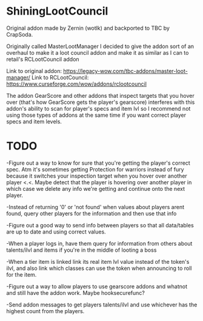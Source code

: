 # ShiningLootCouncil

Original addon made by Zernin (wotlk) and backported to TBC by CrapSoda.

Originally called MasterLootManager I decided to give the addon sort of an overhaul to make it a loot council addon and make it as similar as I can to retail's RCLootCouncil addon

Link to original addon: https://legacy-wow.com/tbc-addons/master-loot-manager/
Link to RCLootCouncil: https://www.curseforge.com/wow/addons/rclootcouncil

The addon GearScore and other addons that inspect targets that you hover over (that's how GearScore gets the player's gearscore) interferes with this addon's ability to scan for player's specs and item lvl so I recommend not using those types of addons at the same time if you want correct player specs and item levels.

# TODO

-Figure out a way to know for sure that you're getting the player's correct spec. Atm it's sometimes getting Protection for warriors instead of fury because it switches your inspection target when you hover over another player <.<. Maybe detect that the player is hovering over another player in which case we delete any info we're getting and continue onto the next player.

-Instead of returning '0' or 'not found' when values about players arent found, query other players for the information and then use that info

-Figure out a good way to send info between players so that all data/tables are up to date and using correct values.

-When a player logs in, have them query for information from others about talents/ilvl and items if you're in the middle of looting a boss

-When a tier item is linked link its real item lvl value instead of the token's ilvl, and also link which classes can use the token when announcing to roll for the item.

-Figure out a way to allow players to use gearscore addons and whatnot and still have the addon work. Maybe hooksecurefunc?

-Send addon messages to get players talents/ilvl and use whichever has the highest count from the players.